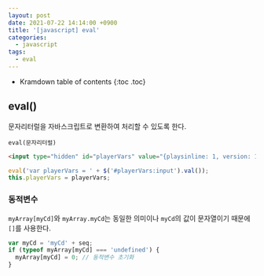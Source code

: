 ```yaml
---
layout: post
date: 2021-07-22 14:14:00 +0900
title: '[javascript] eval'
categories:
  - javascript
tags:
  - eval
---
```


* Kramdown table of contents
{:toc .toc}

## eval()

문자리터럴을 자바스크립트로 변환하여 처리할 수 있도록 한다.

`eval(문자리터럴)`


```html
<input type="hidden" id="playerVars" value="{playsinline: 1, version: 1, loop: 0, autoplay: 0, controls: 1, modestbranding: 1, fs: 0, rel: 0 }"/>
```

```js
eval('var playerVars = ' + $('#playerVars:input').val());
this.playerVars = playerVars;
```

### 동적변수

`myArray[myCd]`와  `myArray.myCd`는 동일한 의미이나
`myCd`의 값이 문자열이기 때문에 `[]`를 사용한다.

```js
var myCd = 'myCd' + seq;
if (typeof myArray[myCd] === 'undefined') {
  myArray[myCd] = 0; // 동적변수 초기화
}
```
